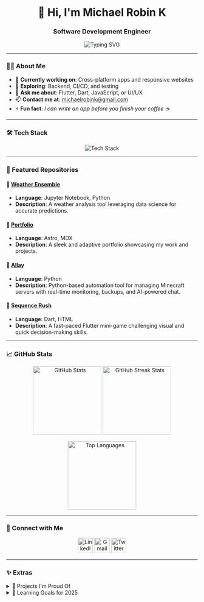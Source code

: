 <h1 align="center">👋 Hi, I'm Michael Robin K</h1>
<h3 align="center">Software Development Engineer</h3>

<p align="center">
  <img src="https://readme-typing-svg.herokuapp.com?font=Fira+Code&size=22&duration=3000&pause=1000&center=true&vCenter=true&width=500&lines=Passionate+Flutter+Developer;Web+Development+Enthusiast;Clean+Code+Advocate;Always+Learning+New+Tech" alt="Typing SVG" />
</p>

---

### 👨‍💻 About Me

- 🔭 **Currently working on**: Cross-platform apps and responsive websites  
- 🌱 **Exploring**: Backend, CI/CD, and testing  
- 💬 **Ask me about**: Flutter, Dart, JavaScript, or UI/UX  
- 📫 **Contact me at**: michaelrobink@gmail.com  
- ⚡ **Fun fact**: *I can write an app before you finish your coffee ☕*  

---

### 🛠️ Tech Stack

<p align="center">
  <img src="https://skillicons.dev/icons?i=flutter,dart,js,html,css,react,nodejs,firebase,mongodb,figma,git,github,linux" alt="Tech Stack" />
</p>

---

### 📂 Featured Repositories

#### 🌟 [Weather Ensemble](https://github.com/Robinbinu/Weather_ensemble)
- **Language**: Jupyter Notebook, Python  
- **Description**: A weather analysis tool leveraging data science for accurate predictions.  

#### 🌟 [Portfolio](https://github.com/Robinbinu/portfolio)
- **Language**: Astro, MDX  
- **Description**: A sleek and adaptive portfolio showcasing my work and projects.  

#### 🌟 [Allay](https://github.com/Robinbinu/Allay-Advanced-Minecraft-Server-Management-System)
- **Language**: Python  
- **Description**: Python-based automation tool for managing Minecraft servers with real-time monitoring, backups, and AI-powered chat.  

#### 🌟 [Sequence Rush](https://github.com/Robinbinu/sequencerush_minigame)
- **Language**: Dart, HTML  
- **Description**: A fast-paced Flutter mini-game challenging visual and quick decision-making skills.  

---

### 📈 GitHub Stats

<p align="center">
  <img src="https://github-readme-stats.vercel.app/api?username=Robinbinu&show_icons=true&theme=tokyonight" height="180" alt="GitHub Stats" />
  <img src="https://github-readme-streak-stats.herokuapp.com/?user=Robinbinu&theme=tokyonight" height="180" alt="GitHub Streak Stats" />
</p>

<p align="center">
  <img src="https://github-readme-stats.vercel.app/api/top-langs/?username=Robinbinu&layout=compact&theme=tokyonight" height="180" alt="Top Languages" />
</p>

---

### 🔗 Connect with Me

<p align="center">
  <a href="https://linkedin.com/in/michaelrobink" target="_blank"><img src="https://skillicons.dev/icons?i=linkedin" height="40" alt="LinkedIn" /></a>
  <a href="mailto:michael.robink@gmail.com" target="_blank"><img src="https://skillicons.dev/icons?i=gmail" height="40" alt="Gmail" /></a>
  <a href="https://twitter.com/michaelrobink" target="_blank"><img src="https://skillicons.dev/icons?i=twitter" height="40" alt="Twitter" /></a>
</p>

---

### ✨ Extras

<details>
  <summary>📌 Projects I'm Proud Of</summary>
  <ul>
    <li><b>🏆 Portfolio App:</b> A cross-platform Flutter app showcasing my work</li>
    <li><b>🌐 Weather Web App:</b> Beautiful UI with real-time weather API</li>
    <li><b>🧠 AI Chatbot:</b> A smart bot using NLP and Flutter</li>
  </ul>
</details>

<details>
  <summary>🧠 Learning Goals for 2025</summary>
  <ul>
    <li>🔒 Improve app security</li>
    <li>⚙️ Master DevOps and CI/CD</li>
    <li>📲 Release an app to Play Store & App Store</li>
  </ul>
</details>
